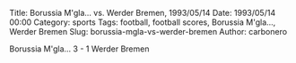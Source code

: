 Title: Borussia M'gla… vs. Werder Bremen, 1993/05/14
Date: 1993/05/14 00:00
Category: sports
Tags: football, football scores, Borussia M'gla…, Werder Bremen
Slug: borussia-mgla-vs-werder-bremen
Author: carbonero


Borussia M'gla… 3 - 1 Werder Bremen
